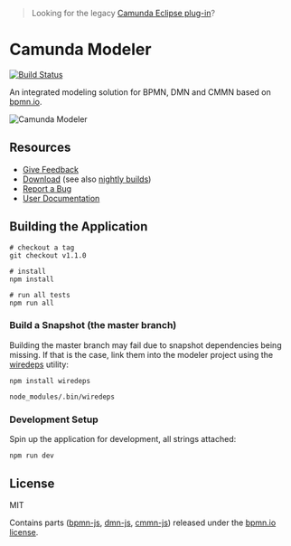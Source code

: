 > Looking for the legacy [Camunda Eclipse plug-in](https://github.com/camunda/camunda-eclipse-plugin)?


# Camunda Modeler

[![Build Status](https://travis-ci.org/camunda/camunda-modeler.svg?branch=master)](https://travis-ci.org/camunda/camunda-modeler)

An integrated modeling solution for BPMN, DMN and CMMN based on [bpmn.io](http://bpmn.io).

![Camunda Modeler](https://raw.githubusercontent.com/camunda/camunda-modeler/master/docs/screenshot.png)


## Resources

* [Give Feedback](https://forum.camunda.org/c/modeler)
* [Download](http://camunda.org/release/camunda-modeler) (see also [nightly builds](http://camunda.org/release/camunda-modeler/nightly))
* [Report a Bug](https://github.com/camunda/camunda-modeler/issues)
* [User Documentation](https://docs.camunda.org/manual/latest/modeler/camunda-modeler/)


## Building the Application

```
# checkout a tag
git checkout v1.1.0

# install
npm install

# run all tests
npm run all
```


### Build a Snapshot (the master branch)

Building the master branch may fail due to snapshot dependencies being missing.
If that is the case, link them into the modeler project using the [wiredeps](https://github.com/nikku/wiredeps) utility:

```
npm install wiredeps

node_modules/.bin/wiredeps
```

### Development Setup

Spin up the application for development, all strings attached:

```
npm run dev
```


## License

MIT

Contains parts ([bpmn-js](https://github.com/bpmn-io/bpmn-js), [dmn-js](https://github.com/bpmn-io/dmn-js), [cmmn-js](https://github.com/bpmn-io/cmmn-js)) released under the [bpmn.io license](http://bpmn.io/license).
